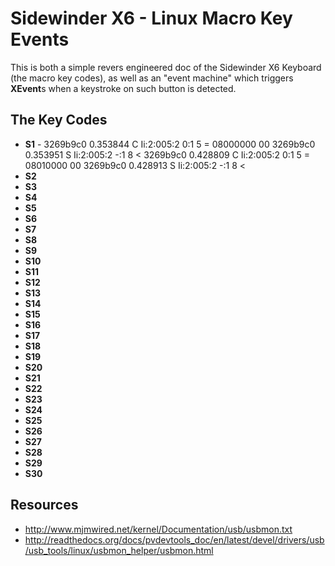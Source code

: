 Sidewinder X6 - Linux Macro Key Events
======================================
This is both a simple revers engineered doc of the Sidewinder X6 Keyboard (the macro key codes),
as well as an "event machine" which triggers **XEvent**s when a keystroke on such button is detected.

The Key Codes
-----------

* **S1** - 3269b9c0 0.353844 C Ii:2:005:2 0:1 5 = 08000000 00
           3269b9c0 0.353951 S Ii:2:005:2 -:1 8 <
           3269b9c0 0.428809 C Ii:2:005:2 0:1 5 = 08010000 00
           3269b9c0 0.428913 S Ii:2:005:2 -:1 8 <
* **S2** 
* **S3**
* **S4**
* **S5**
* **S6**
* **S7**
* **S8**
* **S9**
* **S10**
* **S11**
* **S12**
* **S13**
* **S14**
* **S15**
* **S16**
* **S17**
* **S18**
* **S19**
* **S20**
* **S21**
* **S22**
* **S23**
* **S24**
* **S25**
* **S26**
* **S27**
* **S28**
* **S29**
* **S30**

Resources
---------

* http://www.mjmwired.net/kernel/Documentation/usb/usbmon.txt
* http://readthedocs.org/docs/pvdevtools_doc/en/latest/devel/drivers/usb/usb_tools/linux/usbmon_helper/usbmon.html

